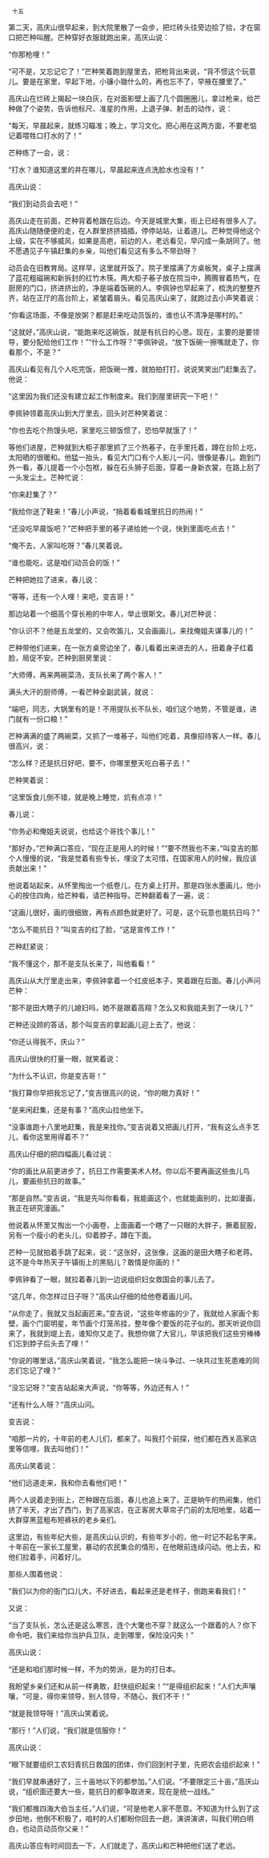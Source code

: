      十五 

   第二天，高庆山很早起来，到大院里散了一会步，把烂砖头往旁边拾了拾，才在窗口把芒种叫醒。芒种穿好衣服就跑出来，高庆山说： 

   “你那枪哩！” 

   “可不是，又忘记它了！”芒种笑着跑到屋里去，把枪背出来说，“背不惯这个玩意儿。要是在家里，早起下地，小镰小锄什么的，再也忘不了，早掖在腰里了。” 

   高庆山在烂砖上揭起一块白灰，在对面影壁上画了几个圆圈圈儿，拿过枪来，给芒种做了个姿势，告诉他标尺、准星的作用，上退子弹、射击的动作，说： 

   “每天，早晨起来，就练习瞄准；晚上，学习文化。把心用在这两方面，不要老惦记着喂牲口打水的了！” 

   芒种练了一会，说： 

   “打水？谁知道这里的井在哪儿，早晨起来连点洗脸水也没有！” 

   高庆山说： 

   “我们到动员会去吧！” 

   高庆山走在前面，芒种背着枪跟在后边。今天是城里大集，街上已经有很多人了。高庆山随随便便的走，在人群里挤挤插插，停停站站，让着道儿。芒种觉得他这个上级，实在不够威风，如果是高疤，前边的人，老远看见，早闪成一条胡同了。他不愿遇见子午镇赶集的乡亲，叫他们看见这有多么不带劲呀？ 

   动员会在旧教育局。这样早，这里就开饭了。院子里摆满了方桌板凳，桌子上摆满了蓝花粗磁碗和新拆封的红竹木筷。两大柜子菤子放在院当中，腾腾冒着热气，在厨房的门口，挤进挤出的，净是端着饭碗的人。李佩钟也早起来了，梳洗的整整齐齐，站在正厅的高台阶上，紧皱着眉头。看见高庆山来了，就跑过去小声笑着说： 

   “你看这场面，不像是放粥？都是赶来吃动员饭的，谁也认不清净是哪村的。” 

   “这就好，”高庆山说，“能跑来吃这碗饭，就是有抗日的心思。现在，主要的是要领导，要分配给他们工作！”“什么工作呀？”李佩钟说，“放下饭碗一擦嘴就走了，你看那个，不是？” 

   高庆山看见有几个人吃完饭，把饭碗一推，就拍拍打打，说说笑笑出门赶集去了。他说： 

   “这里因为我们还没有建立起工作制度来。我们到屋里研究一下吧！” 

   李佩钟领着高庆山到大厅里去，回头对芒种笑着说： 

   “你也去吃个热馒头吧，家里吃三顿饭惯了，恐怕早就饿了！” 

   等他们进屋，芒种就到大柜子那里抓了三个热菤子，在手里托着，蹲在台阶上吃，太阳晒的很暖和。他猛一抬头，看见大门口有个人影儿一闪，很像是春儿。跑到门外一看，春儿提着一个小包袱，躲在石头狮子后面，穿着一身新衣裳，在路上刮了一头发尘土。芒种忙说： 

   “你来赶集了？” 

   “我给你送了鞋来！”春儿小声说，“捎着看看城里抗日的热闹！” 

   “还没吃早晨饭吧？”芒种把手里的菤子递给她一个说，快到里面吃点去！” 

   “俺不去，人家叫吃呀？”春儿笑着说。 

   “谁也能吃，这是咱们动员会的饭！” 

   芒种把她拉了进来，春儿说： 

   “等等，还有一个人哩！来吧，变吉哥！” 

   那边站着一个细高个穿长袍的中年人，举止很斯文。春儿对芒种说： 

   “你认识不？他是五龙堂的，又会吹笛儿，又会画画儿，来找俺姐夫谋事儿的！” 

   芒种带他们进来，在一张方桌旁边坐了，春儿看着出来进去的人，扭着身子红着脸，局促不安。芒种到厨房里说： 

   “大师傅，再来两碗菜汤，支队长来了两个客人！” 

   满头大汗的厨师傅，一看芒种全副武装，就说： 

   “端吧，同志，大锅里有的是！不用提队长不队长，咱们这个地势，不管是谁，进门就有一份口粮！” 

   芒种满满的盛了两碗菜，又抓了一堆菤子，叫他们吃着，真像招待客人一样。春儿很高兴，说： 

   “怎么样？还是抗日好吧，要不，你哪里整天吃白菤子去！” 

   芒种笑着说： 

   “这里饭食儿倒不错，就是晚上睡觉，炕有点凉！” 

   春儿说： 

   “你务必和俺姐夫说说，也给这个哥找个事儿！” 

   “那好办，”芒种满口答应，“现在正是用人的时候！”“要不然我也不来，”叫变吉的那个人慢慢的说，“我是觉着有些专长，埋没了太可惜，在国家用人的时候，我应该贡献出来！” 

   他说着站起来，从怀里掏出一个纸卷儿，在方桌上打开。那是四张水墨画儿，他小心的按住四角，给芒种看，请芒种指导。芒种翻着看了一遍，说： 

   “这画儿很好，画的很细致，再有点颜色就更好了。可是，这个玩意也能抗日吗？” 

   “怎么不能抗日？”叫变吉的红了脸，“这是宣传工作！” 

   芒种赶紧说： 

   “我不懂这个，那不是支队长来了，叫他看看！” 

   高庆山从大厅里走出来，李佩钟拿着一个红皮纸本子，笑着跟在后面。春儿小声问芒种： 

   “那不是田大瞎子的儿媳妇吗，她不是跟着高翔？怎么又和我姐夫到了一块儿？” 

   芒种还没顾的答话，那个叫变吉的拿起画儿迎上去了，他说： 

   “你还认得我不，庆山？” 

   高庆山很快的打量一眼，就笑着说： 

   “为什么不认识，你是变吉哥！” 

   “我打算你早把我忘记了，”变吉很高兴的说，“你的眼力真好！” 

   “是来闲赶集，还是有事？”高庆山拉他坐下。 

   “没事谁跑十八里地赶集，我是来找你。”变吉说着又把画儿打开，“我有这么点手艺儿，看你这里用得着不？” 

   高庆山仔细的把四幅画儿看过说： 

   “你的画比从前更进步了，抗日工作需要美术人材。你以后不要再画这些虫儿鸟儿，要画些抗日的故事。” 

   “那是自然。”变吉说，“我是先叫你看看，我能画这个，也就能画别的，比如漫画，我正在研究漫画。” 

   他说着从怀里又掏出一个小画卷，上面画着一个瞎了一只眼的大胖子，撅着屁股，另有一个瘦小的老头儿，仰着脖子，蹲在下面。 

   芒种一见就拍着手跳了起来，说：“这张好，这张像，这画的是田大瞎子和老蒋。这不是今年热天子午镇街上的黑贴儿？敢情是你画的！” 

   李佩钟看了一眼，就拉着春儿到一边说组织妇女救国会的事儿去了。 

   “这几年，你怎样过日子呀？”高庆山仔细的给他卷着画儿问。 

   “从你走了，我就又当起画匠来。”变吉说，“这些年修庙的少了，我就给人家画个影壁，画个门窗明星，年节画个灯笼吊挂，整年像个要饭的花子似的。那天听说你回来了，我就到堤上去，谁知你又走了。我想你做了大官儿，早该把我们这些穷棒棒们忘到脖子后头去了哩！” 

   “你说的哪里话，”高庆山笑着说，“我怎么能把一块斗争过、一块共过生死患难的同志们忘记了哩？” 

   “没忘记呀？”变吉站起来大声说，“你等等，外边还有人！” 

   “还有什么人呀？”高庆山问。 

   变吉说： 

   “咱那一片的，十年前的老人儿们，都来了。叫我打个前探，他们都在西关高家店里等信哩，我去叫他们！” 

   高庆山笑着说： 

   “他们远道走来，我和你去看他们吧！” 

   两个人说着走到街上，芒种跟在后面，春儿也追上来了。正是晌午的热闹集，他们挤了半天，才出了西门，到了高家店，在正客房大草帘子门前的太阳地里，站着一大群穿黑蓝粗布短裤袄的老乡亲们。 

   这里边，有些年纪大些，是高庆山认识的，有些年岁小的，他一时记不起名字来。十年前在一家长工屋里，暴动的农民集合的情形，在他眼前连续闪动。他上去，和他们拉着手，问着好儿。 

   那些人围着他说： 

   “我们以为你的衙门口儿大，不好进去，看起来还是老样子，倒跑来看我们！” 

   又说： 

   “当了支队长，怎么还是这么寒苦，连个大氅也不穿？就这么一个跟着的人？你下命令吧，我们来给你当护兵卫队，走到哪里，保险没闪失！” 

   高庆山说： 

   “还是和咱们那时候一样，不为的势派，是为的打日本。 

   我盼望乡亲们还和从前一样勇敢，赶快组织起来！”“是得组织起来！”人们大声嚷嚷，“可是，得你来领导，别人领导，不随心，我们不干！” 

   “就是我领导呀！”高庆山笑着说。 

   “那行！”人们说，“我们就是信服你！” 

   高庆山说： 

   “眼下就要组织工农妇青抗日救国的团体，你们回到村子里，先把农会组织起来！” 

   “我们早就串通好了，三十亩地以下的都参加。”人们说。“不要限定三十亩，”高庆山说，“组织面还要大一些，能抗日的都争取进来，现在是统一战线。” 

   “我们都推四海大伯当主任，”人们说，“可是他老人家不愿意。不知道为什么到了这步田地，他倒不积极了，咱村的人们都盼你回去一趟，演讲演讲，叫我们明白明白，也动员动员你父亲！” 

   高庆山答应有时间回去一下，人们就走了，高庆山和芒种把他们送了老远。 

